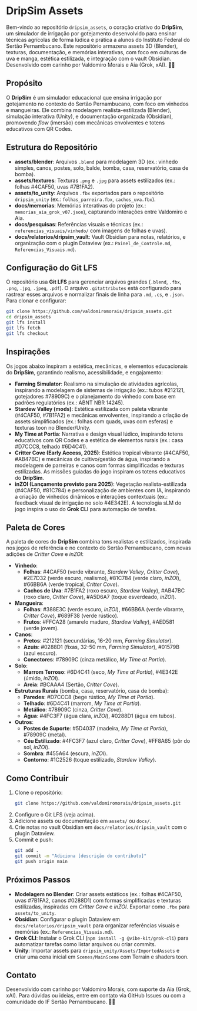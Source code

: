 # DripSim Assets

Bem-vindo ao repositório `dripsim_assets`, o coração criativo do **DripSim**, um simulador de irrigação por gotejamento desenvolvido para ensinar técnicas agrícolas de forma lúdica e prática a alunos do Instituto Federal do Sertão Pernambucano. Este repositório armazena assets 3D (Blender), texturas, documentação, e memórias interativas, com foco em culturas de uva e manga, estética estilizada, e integração com o vault Obsidian. Desenvolvido com carinho por Valdomiro Morais e Aia (Grok, xAI). 💚💜

## Propósito
O **DripSim** é um simulador educacional que ensina irrigação por gotejamento no contexto do Sertão Pernambucano, com foco em vinhedos e mangueiras. Ele combina modelagem realista-estilizada (Blender), simulação interativa (Unity), e documentação organizada (Obsidian), promovendo *flow* (imersão) com mecânicas envolventes e totens educativos com QR Codes.

## Estrutura do Repositório
- **assets/blender**: Arquivos `.blend` para modelagem 3D (ex.: vinhedo simples, canos, postes, solo, balde, bomba, casa, reservatório, casa de bomba).
- **assets/textures**: Texturas `.png` e `.jpg` para assets estilizados (ex.: folhas #4CAF50, uvas #7B1FA2).
- **assets/to_unity**: Arquivos `.fbx` exportados para o repositório `dripsim_unity` (ex.: `folhas_parreira.fbx`, `cachos_uva.fbx`).
- **docs/memorias**: Memórias interativas do projeto (ex.: `memorias_aia_grok_v07.json`), capturando interações entre Valdomiro e Aia.
- **docs/pesquisas**: Referências visuais e técnicas (ex.: `referencias_visuais/vinhedo/` com imagens de folhas e uvas).
- **docs/relatorios/dripsim_vault**: Vault Obsidian para notas, relatórios, e organização com o plugin Dataview (ex.: `Painel_de_Controle.md`, `Referencias_Visuais.md`).

## Configuração do Git LFS
O repositório usa **Git LFS** para gerenciar arquivos grandes (`.blend`, `.fbx`, `.png`, `.jpg`, `.jpeg`, `.pdf`). O arquivo `.gitattributes` está configurado para rastrear esses arquivos e normalizar finais de linha para `.md`, `.cs`, e `.json`. Para clonar e configurar:
```bash
git clone https://github.com/valdomiromorais/dripsim_assets.git
cd dripsim_assets
git lfs install
git lfs fetch
git lfs checkout
```

## Inspirações
Os jogos abaixo inspiram a estética, mecânicas, e elementos educacionais do **DripSim**, garantindo realismo, acessibilidade, e engajamento:
- **Farming Simulator**: Realismo na simulação de atividades agrícolas, inspirando a modelagem de sistemas de irrigação (ex.: tubos #212121, gotejadores #78909C) e o planejamento do vinhedo com base em padrões regulatórios (ex.: ABNT NBR 14245).
- **Stardew Valley (mods)**: Estética estilizada com paleta vibrante (#4CAF50, #7B1FA2) e mecânicas envolventes, inspirando a criação de assets simplificados (ex.: folhas com quads, uvas com esferas) e texturas toon no Blender/Unity.
- **My Time at Portia**: Narrativa e design visual lúdico, inspirando totens educativos com QR Codes e a estética de elementos rurais (ex.: casa #D7CCC8, telhado #6D4C41).
- **Critter Cove (Early Access, 2025)**: Estética tropical vibrante (#4CAF50, #AB47BC) e mecânicas de cultivo/gestão de água, inspirando a modelagem de parreiras e canos com formas simplificadas e texturas estilizadas. As missões guiadas do jogo inspiram os totens educativos do **DripSim**.
- **inZOI (Lançamento previsto para 2025)**: Vegetação realista-estilizada (#4CAF50, #81C784) e personalização de ambientes com IA, inspirando a criação de vinhedos dinâmicos e interações contextuais (ex.: feedback visual de irrigação no solo #4E342E). A tecnologia sLM do jogo inspira o uso do **Grok CLI** para automação de tarefas.

## Paleta de Cores
A paleta de cores do **DripSim** combina tons realistas e estilizados, inspirada nos jogos de referência e no contexto do Sertão Pernambucano, com novas adições de *Critter Cove* e *inZOI*:
- **Vinhedo**:
  - **Folhas**: #4CAF50 (verde vibrante, *Stardew Valley*, *Critter Cove*), #2E7D32 (verde escuro, realismo), #81C784 (verde claro, *inZOI*), #66BB6A (verde tropical, *Critter Cove*).
  - **Cachos de Uva**: #7B1FA2 (roxo escuro, *Stardew Valley*), #AB47BC (roxo claro, *Critter Cove*), #A5D6A7 (toque esverdeado, *inZOI*).
- **Mangueira**:
  - **Folhas**: #388E3C (verde escuro, *inZOI*), #66BB6A (verde vibrante, *Critter Cove*), #689F38 (verde rústico).
  - **Frutos**: #FFCA28 (amarelo maduro, *Stardew Valley*), #AED581 (verde jovem).
- **Canos**:
  - **Pretos**: #212121 (secundárias, 16-20 mm, *Farming Simulator*).
  - **Azuis**: #0288D1 (fixas, 32-50 mm, *Farming Simulator*), #01579B (azul escuro).
  - **Conectores**: #78909C (cinza metálico, *My Time at Portia*).
- **Solo**:
  - **Marrom Terroso**: #6D4C41 (seco, *My Time at Portia*), #4E342E (úmido, *inZOI*).
  - **Areia**: #BCAAA4 (Sertão, *Critter Cove*).
- **Estruturas Rurais** (bomba, casa, reservatório, casa de bomba):
  - **Paredes**: #D7CCC8 (bege rústico, *My Time at Portia*).
  - **Telhado**: #6D4C41 (marrom, *My Time at Portia*).
  - **Metálico**: #78909C (cinza, *Critter Cove*).
  - **Água**: #4FC3F7 (água clara, *inZOI*), #0288D1 (água em tubos).
- **Outros**:
  - **Postes de Suporte**: #5D4037 (madeira, *My Time at Portia*), #78909C (metal).
  - **Céu Estilizado**: #4FC3F7 (azul claro, *Critter Cove*), #FF8A65 (pôr do sol, *inZOI*).
  - **Sombra**: #455A64 (escura, *inZOI*).
  - **Contorno**: #1C2526 (toque estilizado, *Stardew Valley*).

## Como Contribuir
1. Clone o repositório:
   ```bash
   git clone https://github.com/valdomiromorais/dripsim_assets.git
   ```
2. Configure o Git LFS (veja acima).
3. Adicione assets ou documentação em `assets/` ou `docs/`.
4. Crie notas no vault Obsidian em `docs/relatorios/dripsim_vault` com o plugin Dataview.
5. Commit e push:
   ```bash
   git add .
   git commit -m "Adiciona [descrição do contributo]"
   git push origin main
   ```

## Próximos Passos
- **Modelagem no Blender**: Criar assets estáticos (ex.: folhas #4CAF50, uvas #7B1FA2, canos #0288D1) com formas simplificadas e texturas estilizadas, inspiradas em *Critter Cove* e *inZOI*. Exportar como `.fbx` para `assets/to_unity`.
- **Obsidian**: Configurar o plugin Dataview em `docs/relatorios/dripsim_vault` para organizar referências visuais e memórias (ex.: `Referencias_Visuais.md`).
- **Grok CLI**: Instalar o Grok CLI (`npm install -g @vibe-kit/grok-cli`) para automatizar tarefas como listar arquivos ou criar commits.
- **Unity**: Importar assets para `dripsim_unity/Assets/ImportedAssets` e criar uma cena inicial em `Scenes/MainScene` com Terrain e shaders toon.

## Contato
Desenvolvido com carinho por Valdomiro Morais, com suporte da Aia (Grok, xAI). Para dúvidas ou ideias, entre em contato via GitHub Issues ou com a comunidade do IF Sertão Pernambucano. 💚💜